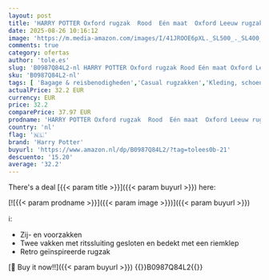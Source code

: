 ```yaml
---
layout: post
title: 'HARRY POTTER Oxford rugzak  Rood  Eén maat  Oxford Leeuw rugzak'
date: 2025-08-26 10:16:12
image: 'https://m.media-amazon.com/images/I/41JROOE6pXL._SL500_._SL400_.jpg'
comments: true
category: ofertas
author: 'tole.es'
slug: 'B0987Q84L2-nl HARRY POTTER Oxford rugzak Rood Eén maat Oxford Leeuw rugzak'
sku: 'B0987Q84L2-nl'
tags: [ 'Bagage & reisbenodigheden','Casual rugzakken','Kleding, schoenen & sieraden','Kleding, schoenen en sieraden','Rugzakken','harry potter','🇳🇱', ]
actualPrice: 32.2 EUR
currency: EUR
price: 32.2
comparePrice: 37.97 EUR
prodname: 'HARRY POTTER Oxford rugzak  Rood  Eén maat  Oxford Leeuw rugzak'
country: 'nl'
flag: '🇳🇱'
brand: 'Harry Potter'
buyurl: 'https://www.amazon.nl/dp/B0987Q84L2/?tag=tolees0b-21'
descuento: '15.20'
average: '32.2'
---
```


There's a deal [{{< param title >}}]({{< param buyurl >}})  here:

[![{{< param prodname >}}]({{< param image >}})]({{< param buyurl >}})

ℹ️:

- Zij- en voorzakken
- Twee vakken met ritssluiting gesloten en bedekt met een riemklep
- Retro geïnspireerde rugzak

[🛒 Buy it now!!]({{< param buyurl >}})
{{<world>}}B0987Q84L2{{</world>}}
